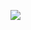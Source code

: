 [![](https://mermaid.ink/img/pako:eNqdVU1vm0AQ_StojxW2AjHgcHEt5RIp7aFOe6iQrM3uGFYxu2Q_qriW_3uXLwfjRYnKAZmZN_PevFnwERFBAaWI7LFS9wznEpcZ9-xFmQSimeDe44820t4bpLcmRBiuvWMbrC-jQD7Q1NtoyXj-HteHCq6jlRR_GAU5nekoXC0l7CSoYqvFC_DVdR4TAkpNpuGtssOpLdY2-cD1QGtdsa0VO8oUEc44o5NMysqwFm6Vxnpcerp2ddPCh652HZ5qgr7e-2o4ezXwsffdpKl3b_mfWAmT1D9thyEvx6VrVigx26-mhTT5XyDZjgFdjXkbt0qcO6xwmKENhcsjVotybDuH0Rpz4O6jVQgO3035DNIxG5Fg1dK1dsk2FXUnHV6utbYCMCcwFF_Xuzr_H21zNlqHxos_u9ns9Mts5mWoxPyQofNrm9pQgVWGpoD9SfwY2G1pBOzDl-zvvozg7b1Xdy6wxQ1jjX6GveC5sq_omaPT-Fl4J-mT8IHYYcVw3ssi5KMSpD3_1H5Pm71nSBdgF4ZqMMXypYadLA4bLTYHTlCqpQEfSWHyon9oV959i_tghflvIYaPKD2iN5TOlvOb5C4JwyBZRAv7M_DRAaVJMo_jIF7eLaIkiaKb6OSjv02DYB7eLsNFGMbLKA5vg8RHQJkW8lv3TyD4juXo9A-vetqY?type=png)](https://mermaid.live/edit#pako:eNqdVU1vm0AQ_StojxW2AjHgcHEt5RIp7aFOe6iQrM3uGFYxu2Q_qriW_3uXLwfjRYnKAZmZN_PevFnwERFBAaWI7LFS9wznEpcZ9-xFmQSimeDe44820t4bpLcmRBiuvWMbrC-jQD7Q1NtoyXj-HteHCq6jlRR_GAU5nekoXC0l7CSoYqvFC_DVdR4TAkpNpuGtssOpLdY2-cD1QGtdsa0VO8oUEc44o5NMysqwFm6Vxnpcerp2ddPCh652HZ5qgr7e-2o4ezXwsffdpKl3b_mfWAmT1D9thyEvx6VrVigx26-mhTT5XyDZjgFdjXkbt0qcO6xwmKENhcsjVotybDuH0Rpz4O6jVQgO3035DNIxG5Fg1dK1dsk2FXUnHV6utbYCMCcwFF_Xuzr_H21zNlqHxos_u9ns9Mts5mWoxPyQofNrm9pQgVWGpoD9SfwY2G1pBOzDl-zvvozg7b1Xdy6wxQ1jjX6GveC5sq_omaPT-Fl4J-mT8IHYYcVw3ssi5KMSpD3_1H5Pm71nSBdgF4ZqMMXypYadLA4bLTYHTlCqpQEfSWHyon9oV959i_tghflvIYaPKD2iN5TOlvOb5C4JwyBZRAv7M_DRAaVJMo_jIF7eLaIkiaKb6OSjv02DYB7eLsNFGMbLKA5vg8RHQJkW8lv3TyD4juXo9A-vetqY)
